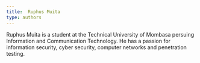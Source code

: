 ```yaml
---
title:  Ruphus Muita
type: authors
---
```

Ruphus Muita is a student at the Technical University of Mombasa persuing Information and Communication Technology. He has a passion for information security, cyber security, computer networks and penetration testing. 